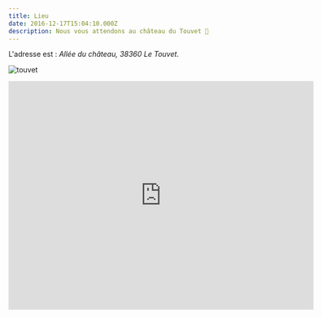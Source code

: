 ```yaml
---
title: Lieu
date: 2016-12-17T15:04:10.000Z
description: Nous vous attendons au château du Touvet 🏰
---
```

L'adresse est : _Allée du château, 38360 Le Touvet_.

![touvet](/img/tou.jpg "chateau du touvet")

<iframe src="https://www.google.com/maps/embed?pb=!1m14!1m8!1m3!1d11213.050544656364!2d5.946554!3d45.363695!3m2!1i1024!2i768!4f13.1!3m3!1m2!1s0x0%3A0xc1e5ceb93b4ff3aa!2sCh%C3%A2teau%20du%20Touvet!5e0!3m2!1sen!2sfr!4v1633532703609!5m2!1sen!2sfr" width="600" height="450" style="border:0;" allowfullscreen="" loading="lazy" class="text-center m-auto block"></iframe>
